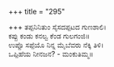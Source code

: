 +++
title = "295"

+++
ತಪ್ಪನಿನಿತುಂ ಸೈಸದಪ್ಪಟದ ಗುಣಶಾಲಿ।  
ಕಪ್ಪು ಕಂಡು ಕನಲ್ವ ಕೆಂಡ ಗುಲಗಂಜಿ॥  
ಉಪ್ಪೊ ಸಪ್ಪೆಯೊ ನಿನ್ನ ಮೈಬೆವರು ನೆಕ್ಕಿ ತಿಳಿ।  
ಒಪ್ಪಿಹೆಯ ನೀನಜನ? - ಮಂಕುತಿಮ್ಮ॥  
